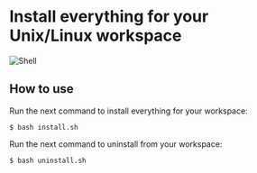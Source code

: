 # Install everything for your Unix/Linux workspace


<img src="https://cdn.allthings.how/wp-content/uploads/2020/09/allthings.how-how-to-check-linux-versions-linux-computer-759x427.png?width=800" alt="Shell" />


## How to use

Run the next command to install everything for your workspace:
```
$ bash install.sh
```

Run the next command to uninstall from your workspace:
```
$ bash uninstall.sh
```
